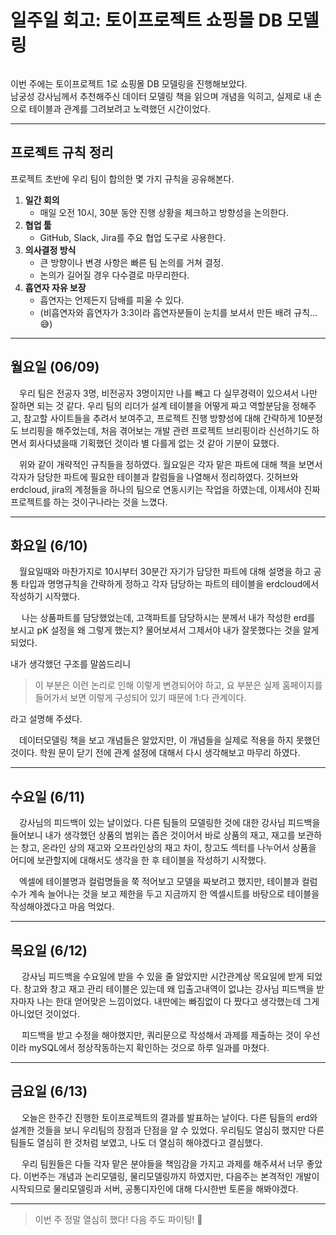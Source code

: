 <h1 id="일주일-회고-토이프로젝트-쇼핑몰-db-모델링">일주일 회고: 토이프로젝트 쇼핑몰 DB 모델링</h1>
<p><img alt="" src="https://velog.velcdn.com/images/david1-p/post/5200e499-0854-4f28-bd07-92e8a287c8fb/image.png" /></p>
<p>이번 주에는 토이프로젝트 1로 쇼핑몰 DB 모델링을 진행해보았다.<br />남궁성 강사님께서 추천해주신 데이터 모델링 책을 읽으며 개념을 익히고, 실제로 내 손으로 테이블과 관계를 그려보려고 노력했던 시간이었다.</p>
<hr />
<h2 id="프로젝트-규칙-정리">프로젝트 규칙 정리</h2>
<p>프로젝트 초반에 우리 팀이 합의한 몇 가지 규칙을 공유해본다.  </p>
<ol>
<li><strong>일간 회의</strong>  <ul>
<li>매일 오전 10시, 30분 동안 진행 상황을 체크하고 방향성을 논의한다. </li>
</ul>
</li>
<li><strong>협업 툴</strong>  <ul>
<li>GitHub, Slack, Jira를 주요 협업 도구로 사용한다.  </li>
</ul>
</li>
<li><strong>의사결정 방식</strong>  <ul>
<li>큰 방향이나 변경 사항은 빠른 팀 논의를 거쳐 결정.  </li>
<li>논의가 길어질 경우 다수결로 마무리한다.  </li>
</ul>
</li>
<li><strong>흡연자 자유 보장</strong>  <ul>
<li>흡연자는 언제든지 담배를 피울 수 있다.  </li>
<li>(비흡연자와 흡연자가 3:3이라 흡연자분들이 눈치를 보셔서 만든 배려 규칙…😅)</li>
</ul>
</li>
</ol>
<hr />
<h2 id="월요일-0609">월요일 (06/09)</h2>
<p>&emsp;우리 팀은 전공자 3명, 비전공자 3명이지만 나를 빼고 다 실무경력이 있으셔서 나만 잘하면 되는 것 같다. 우리 팀의 리더가 설계 테이블을 어떻게 짜고 역할분담을 정해주고, 참고할 사이트들을 추려서 보여주고, 프로젝트 진행 방향성에 대해 간략하게 10분정도 브리핑을 해주었는데, 처음 겪어보는 개발 관련 프로젝트 브리핑이라 신선하기도 하면서 회사다녔을때 기획했던 것이라 별 다를게 없는 것 같아 기분이 묘했다. </p>
<p>&emsp;위와 같이 개략적인 규칙들을 정하였다. 월요일은 각자 맡은 파트에 대해 책을 보면서 각자가 담당한 파트에 필요한 테이블과 칼럼들을 나열해서 정리하였다. 깃허브와 erdcloud, jira의 계정들을 하나의 팀으로 연동시키는 작업을 하였는데, 이제서야 진짜 프로젝트를 하는 것이구나라는 것을 느꼈다. </p>
<hr />
<h2 id="화요일-610">화요일 (6/10)</h2>
<p>&emsp;월요일때와 마찬가지로 10시부터 30분간 자기가 담당한 파트에 대해 설명을 하고 공통 타입과 명명규칙을 간략하게 정하고 각자 담당하는 파트의 테이블을 erdcloud에서 작성하기 시작했다. </p>
<p>&emsp; 나는 상품파트를 담당했었는데, 고객파트를 담당하시는 분께서 내가 작성한 erd를 보시고 pK 설정을 왜 그렇게 했는지? 물어보셔서 그제서야 내가 잘못했다는 것을 알게되었다. </p>
<p>내가 생각했던 구조를 말씀드리니 </p>
<blockquote>
<p>이 부분은 이런 논리로 인해 이렇게 변경되어야 하고, 요 부분은 실제 홈페이지를 들어가서 보면 이렇게 구성되어 있기 때문에 1:다 관계이다.</p>
</blockquote>
<p>라고 설명해 주셨다. </p>
<p>&emsp;데이터모델링 책을 보고 개념들은 알았지만, 이 개념들을 실제로 적용을 하지 못했던 것이다. 학원 문이 닫기 전에 관계 설정에 대해서 다시 생각해보고 마무리 하였다. </p>
<hr />
<h2 id="수요일-611">수요일 (6/11)</h2>
<p>&emsp;강사님의 피드백이 있는 날이었다. 
다른 팀들의 모델링한 것에 대한 강사님 피드백을 들어보니 내가 생각했던 상품의 범위는 좁은 것이어서 바로 상품의 재고, 재고를 보관하는 창고, 온라인 상의 재고와 오프라인상의 재고 차이, 창고도 섹터를 나누어서 상품을 어디에 보관할지에 대해서도 생각을 한 후 테이블을 작성하기 시작했다. </p>
<p>&emsp;엑셀에 테이블명과 컬럼명들을 쭉 적어보고 모델을 짜보려고 했지만, 테이블과 컬럼수가 계속 늘어나는 것을 보고 제한을 두고 지금까지 한 엑셀시트를 바탕으로 테이블을 작성해야겠다고 마음 먹었다. </p>
<hr />
<h2 id="목요일-612">목요일 (6/12)</h2>
<p>&emsp; 강사님 피드백을 수요일에 받을 수 있을 줄 알았지만 시간관계상 목요일에 받게 되었다. 
창고와 창고 재고 관리 테이블은 있는데 왜 입출고내역이 없냐는 강사님 피드백을 받자마자 나는 한대 얻어맞은 느낌이었다. 내딴에는 빠짐없이 다 짰다고 생각했는데 그게 아니었던 것이었다. </p>
<p>&emsp; 피드백을 받고 수정을 해야했지만, 쿼리문으로 작성해서 과제를 제출하는 것이 우선이라 mySQL에서 정상작동하는지 확인하는 것으로 하루 일과를 마쳤다. </p>
<hr />
<h2 id="금요일-613">금요일 (6/13)</h2>
<p>&emsp; 오늘은 한주간 진행한 토이프로젝트의 결과를 발표하는 날이다. 다른 팀들의 erd와 설계한 것들을 보니 우리팀의 장점과 단점을 알 수 있었다. 우리팀도 열심히 했지만 다른 팀들도 열심히 한 것처럼 보였고, 나도 더 열심히 해야겠다고 결심했다. </p>
<p>&emsp; 우리 팀원들은 다들 각자 맡은 분야들을 책임감을 가지고 과제를 해주셔서 너무 좋았다. 이번주는 개념과 논리모델링, 물리모델링까지 하였지만, 다음주는 본격적인 개발이 시작되므로 물리모델링과 서버, 공통디자인에 대해 다시한번 토론을 해봐야겠다.  </p>
<hr />
<blockquote>
<p>이번 주 정말 열심히 했다! 다음 주도 파이팅! 💪</p>
</blockquote>